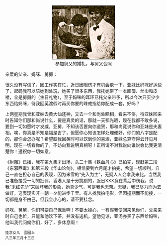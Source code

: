  <center>

![翁美玲](../../img/letter/16.jpg)
<br>参加舅父的婚礼，与舅父合照
 </center>

亲爱的父亲、妈咪、舅舅：

很久没有写信了，因工作实在忙，近日因眼伤才有机会歇一下，亚妹比妈咪好运些了，起码我可以陪她到处玩，她买了很多东西，我托她带了一本画簿、丝巾和皮褛，全是舅舅的（生日礼物），至于妈咪的耳环已托父亲带予，所以今次只买少少东西给妈咪，待我回英渡假时再买你要的珠戒指给你配成一套，好吗？

上两星期我曾和亚妹去黄大仙还神，又去一个和尚处睇相，看来不俗，待亚妹回来时告知你们那和尚说什么，要是真灵的话，那就一天都光晒，现在我都不敢多说，要到一切如愿时才发威，亚舅，不知该否要向你道贺，那和尚竟说你和亚妹是夫妻相，唉，你真是不知是福是吉了，但愿你心知该怎样处理便好，你们的八字是配的，那你会怎办呢？希望趁我回英时可以饮到你的喜酒，亚妹总算守得云开见月明，现在一切看你的了，不妨向我说明真相呀！正所谓不对我说向谁说会比我更清楚你！遥祝你一切如意。

《射雕》已播，我在第九集才出场，头二十集《铁血丹心》已拍完，现赶第二段《东邪西毒》和第三段《华山论剑》，相信要到六月尾才拍完，希望一切顺利，自己一直在担心自己的表现，因为米雪的“先入为主”，无疑人人会拿我来比。当然我已准备接受一切的批评，香港人是十分挑剔的，近日XXX竟在背后中伤我，说我“未红先骄”来破坏我的形象，她真少气，可是我也无奈。无疑，我已尽力而为去做好，这表现实非一朝一夕能进步千里。有人找我拍电影，但因撞期而不能接，一切都是身不由己，但我会小心的，请不要挂念。

妈咪、舅舅，你们可要自己保重啊！不要太操心，一有假我便回来见你们，父亲来时自己也忙，只能和他饮下茶，并没有送机，望他见谅，亚汤亦买了东西给妈咪，他叫我代问候你们，好了，多休息啊！

    挂念女儿　囡囡上
    八三年三月十三日

